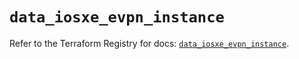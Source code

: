 # `data_iosxe_evpn_instance`

Refer to the Terraform Registry for docs: [`data_iosxe_evpn_instance`](https://registry.terraform.io/providers/ciscodevnet/iosxe/0.9.3/docs/data-sources/evpn_instance).

